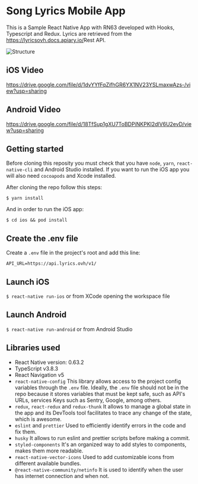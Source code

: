 # Song Lyrics Mobile App

This is a Sample React Native App with RN63 developed with Hooks, Typescript and Redux. Lyrics are retrieved from the ​https://lyricsovh.docs.apiary.io/​ Rest API.

![Structure](https://drive.google.com/uc?export=view&id=1lNvfVbV69GXkKGuN3kWhZHZdx1QNy3G7)

## iOS Video
https://drive.google.com/file/d/1dvYYfFqZifhGR6YX1NV23YSLmaxwAzs-/view?usp=sharing

## Android Video

https://drive.google.com/file/d/18TfSup1gXU7ToBDPiNKPKl2dlV6U2evD/view?usp=sharing

## Getting started

Before cloning this reposity you must check that you have `node`, `yarn`, `react-native-cli` and Android Studio installed. If you want to run the iOS app you will also need `cocoapods` and Xcode installed.

After cloning the repo follow this steps:

```
$ yarn install
```

And in order to run the iOS app:

```
$ cd ios && pod install
```

## Create the .env file

Create a `.env` file in the project's root and add this line:

```
API_URL=https://api.lyrics.ovh/v1/
```

## Launch iOS

`$ react-native run-ios` or from XCode opening the workspace file

## Launch Android

`$ react-native run-android` or from Android Studio

## Libraries used

- React Native version: 0.63.2
- TypeScript v3.8.3
- React Navigation v5
- `react-native-config` This library allows access to the project config variables through the `.env` file. Ideally, the `.env` file should not be in the repo because it stores variables that must be kept safe, such as API's URLs, services Keys such as Sentry, Google, among others.
- `redux`, `react-redux` and `redux-thunk` It allows to manage a global state in the app and its DevTools tool facilitates to trace any change of the state, which is awesome.
- `eslint` and `prettier` Used to efficiently identify errors in the code and fix them.
- `husky` It allows to run eslint and prettier scripts before making a commit.
- `styled-components` It's an organized way to add styles to components, makes them more readable.
- `react-native-vector-icons` Used to add customizable icons from different available bundles.
- `@react-native-community/netinfo` It is used to identify when the user has internet connection and when not.

